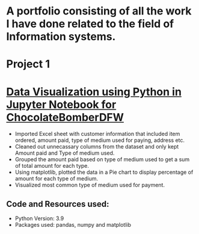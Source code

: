 
# A portfolio consisting of all the work I have done related to the field of Information systems. 

# Project 1

# [Data Visualization using Python in Jupyter Notebook for ChocolateBomberDFW](https://github.com/zain123d/chocolatebomberdfw_dataVisualization/files/6274520/chocolatebomberdfw.-.most.common.payment.type.pdf) 
* Imported Excel sheet with customer information that included item ordered, amount paid, type of medium used for paying, address etc.
* Cleaned out unnecassary columns from the dataset and only kept Amount paid and Type of medium used.
* Grouped the amount paid based on type of medium used to get a sum of total amount for each type.
* Using matplotlib, plotted the data in a Pie chart to display percentage of amount for each type of medium.
* Visualized most common type of medium used for payment. 


## Code and Resources used:
* Python Version: 3.9
* Packages used: pandas, numpy and matplotlib
